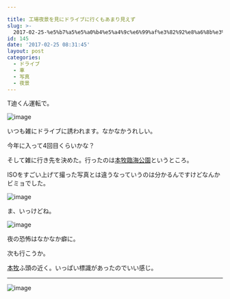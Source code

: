 ```yaml
---

title: 工場夜景を見にドライブに行くもあまり見えず
slug: >-
  2017-02-25-%e5%b7%a5%e5%a0%b4%e5%a4%9c%e6%99%af%e3%82%92%e8%a6%8b%e3%81%ab%e3%83%89%e3%83%a9%e3%82%a4%e3%83%96%e3%81%ab%e8%a1%8c%e3
id: 145
date: '2017-02-25 08:31:45'
layout: post
categories:
  - ドライブ
  - 車
  - 写真
  - 夜景
---
```


T迪くん運転で。

![image](https://cdn-ak.f.st-hatena.com/images/fotolife/p/peipeipe/20190630/20190630170706.jpg)

いつも雑にドライブに誘われます。なかなかうれしい。

今年に入って4回目くらいかな？

そして雑に行き先を決めた。行ったのは[本牧臨海公園](https://www.nightview.info/yakei/detail/honmoku_rinkai/)というところ。

ISOをすごい上げて撮った写真とは違うなっていうのは分かるんですけどなんかビミョでした。

![image](https://cdn-ak.f.st-hatena.com/images/fotolife/p/peipeipe/20190630/20190630171312.jpg)

ま、いっけどね。

![image](https://cdn-ak.f.st-hatena.com/images/fotolife/p/peipeipe/20190630/20190630172756.jpg)

夜の恐怖はなかなか癖に。

次も行こうか。

[本牧](http://d.hatena.ne.jp/keyword/%CB%DC%CB%D2)ふ頭の近く。いっぱい標識があったのでいい感じ。

* * *

![image](https://cdn-ak.f.st-hatena.com/images/fotolife/p/peipeipe/20190630/20190630172132.jpg)